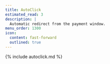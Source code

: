 ```yaml
---
title: AutoClick
estimated_read: 3
description: |
  Automatic redirect from the payment window.
menu_order: 1300
icon:
  content: fast-forward
  outlined: true
---
```


{% include autoclick.md %}
